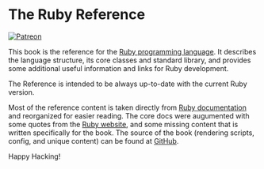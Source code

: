 # The Ruby Reference

<a href='https://www.patreon.com/zverok' target='_blank'><img src="https://img.shields.io/badge/patreon-donate-blue.svg" alt="Patreon"/></a>

This book is the reference for the [Ruby programming language](https://www.ruby-lang.org/). It describes the language structure, its core classes and standard library, and provides some additional useful information and links for Ruby development.

The Reference is intended to be always up-to-date with the current Ruby version.

Most of the reference content is taken directly from [Ruby documentation](https://ruby-doc.org) and reorganized for easier reading. The core docs were augumented with some quotes from the [Ruby website](https://ruby-lang.org), and some missing content that is written specifically for the book. The source of the book (rendering scripts, config, and unique content) can be found at [GitHub](https://github.com/rubyreferences/rubyref/tree/master/_src).

Happy Hacking!
